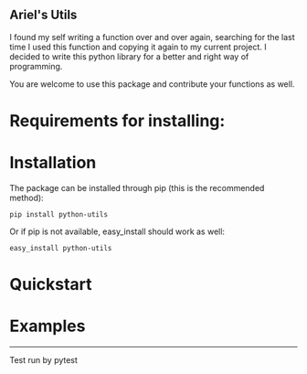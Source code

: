 Ariel's Utils
----------------

I found my self writing a function over and over again, searching for the last time I used this function and copying it again to my current project.
I decided to write this python library for a better and right way of programming.


You are welcome to use this package and contribute your functions as well.


# Requirements for installing:


# Installation
The package can be installed through pip (this is the recommended method):

`pip install python-utils`

Or if pip is not available, easy_install should work as well:

`easy_install python-utils`


# Quickstart

# Examples






----------------
Test run by pytest